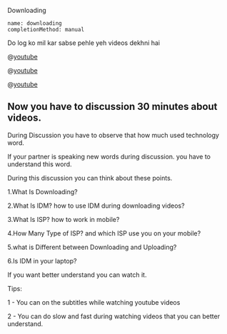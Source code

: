 Downloading

```ngMeta
name: downloading
completionMethod: manual
```

Do log ko mil kar sabse pehle yeh videos dekhni hai


@[youtube](F69kWUbi9Xk)


@[youtube](GLqsY0Oxtgo)

@[youtube](kfqGio32jLA)



## Now you have to discussion 30 minutes about videos.

During Discussion you have to observe that how much used technology word.



If your partner is speaking new words during discussion. you have to understand this word.



During this discussion you can think about these points.



1.What  Is Downloading?


2.What Is IDM? how to use IDM during downloading videos?


3.What Is ISP? how to work in mobile?


4.How Many Type of  ISP? and which ISP use you on your mobile?


5.what is Different between Downloading and Uploading?


6.Is IDM in your laptop?


If you want better understand you can watch it.

Tips:

1 - You can on the subtitles  while watching youtube videos

2 - You can do slow and fast during watching videos that you can better understand.



